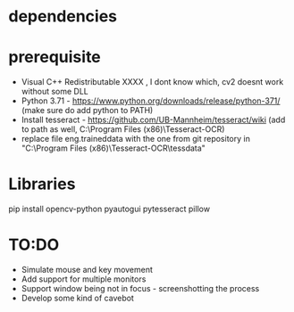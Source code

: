 # dependencies

# prerequisite
* Visual C++ Redistributable XXXX , I dont know which, cv2 doesnt work without some DLL
* Python 3.71 - https://www.python.org/downloads/release/python-371/ (make sure do add python to PATH)
* Install tesseract - https://github.com/UB-Mannheim/tesseract/wiki  (add to path as well, C:\Program Files (x86)\Tesseract-OCR)
* replace file eng.traineddata with the one from git repository in "C:\Program Files (x86)\Tesseract-OCR\tessdata"

# Libraries
pip install opencv-python pyautogui pytesseract pillow

# TO:DO
* Simulate mouse and key movement
* Add support for multiple monitors
* Support window being not in focus - screenshotting the process
* Develop some kind of cavebot